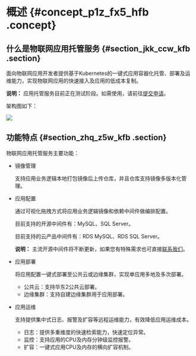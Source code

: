 # 概述 {#concept_p1z_fx5_hfb .concept}

## 什么是物联网应用托管服务 {#section_jkk_ccw_kfb .section}

面向物联网应用开发者提供基于Kubernetes的一键式应用容器化托管、部署及运维能力，实现物联网应用的快速接入及应用的低成本复制。

**说明：** 应用托管服务目前正在测试阶段。如需使用，请前往[提交申请](https://cn.aliyun.com/product/iot-apphosting)。

架构图如下：

![](http://static-aliyun-doc.oss-cn-hangzhou.aliyuncs.com/assets/img/22221/153968812613263_zh-CN.png)

## 功能特点 {#section_zhq_z5w_kfb .section}

物联网应用托管服务主要功能：

-   镜像管理

    支持应用业务逻辑本地打包镜像后上传仓库，并且仓库支持镜像多版本化管理。

-   应用配置

    通过可视化拖拽方式将应用业务逻辑镜像和依赖中间件做编排配置。

    目前支持的开源中间件有：MySQL、SQL Server。

    目前支持的云产品中间件有：RDS MySQL、RDS SQL Server。

    **说明：** 主流开源中间件将不断更新，如果您有特殊需求也可直接[联系我们](https://workorder.console.aliyun.com)。

-   应用部署

    将应用配置一键式部署至公共云或边缘集群，实现单应用多地及多次部署。

    -   公共云：支持华东2公共云部署。
    -   边缘集群：支持自建边缘集群用于应用部署。
-   应用运维

    支持提供集中式日志、报警及扩容等远程运维能力，有效降低应用运维成本。

    -   日志：提供多重维度的快速检索能力，快速定位异常。
    -   监控：支持应用的CPU及内存分钟级监控报警。
    -   扩容：一键式应用CPU及内存的横向扩容机制。

